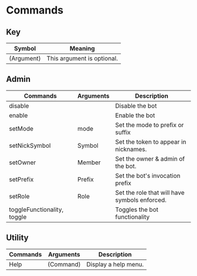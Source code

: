 # Commands

## Key
| Symbol     | Meaning                    |
| ---------- | -------------------------- |
| (Argument) | This argument is optional. |

## Admin
| Commands                    | Arguments | Description                                   |
| --------------------------- | --------- | --------------------------------------------- |
| disable                     | <none>    | Disable the bot                               |
| enable                      | <none>    | Enable the bot                                |
| setMode                     | mode      | Set the mode to prefix or suffix              |
| setNickSymbol               | Symbol    | Set the token to appear in nicknames.         |
| setOwner                    | Member    | Set the owner & admin of the bot.             |
| setPrefix                   | Prefix    | Set the bot's invocation prefix               |
| setRole                     | Role      | Set the role that will have symbols enforced. |
| toggleFunctionality, toggle | <none>    | Toggles the bot functionality                 |

## Utility
| Commands | Arguments | Description          |
| -------- | --------- | -------------------- |
| Help     | (Command) | Display a help menu. |

